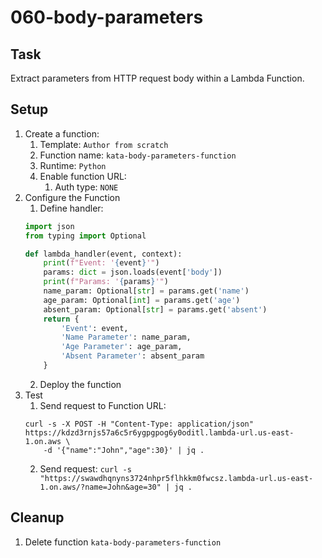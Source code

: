 # 060-body-parameters

## Task
Extract parameters from HTTP request body within a Lambda Function.

## Setup
1. Create a function:
    1. Template: `Author from scratch`
    2. Function name: `kata-body-parameters-function`
    3. Runtime: `Python`
    4. Enable function URL:
        1. Auth type: `NONE`
2. Configure the Function
    1. Define handler:
	```python
	import json
	from typing import Optional
	
	def lambda_handler(event, context):
		print(f"Event: '{event}'")
		params: dict = json.loads(event['body'])
		print(f"Params: '{params}'")
		name_param: Optional[str] = params.get('name')
		age_param: Optional[int] = params.get('age')
		absent_param: Optional[str] = params.get('absent')
		return {
			'Event': event,
			'Name Parameter': name_param,
			'Age Parameter': age_param,
			'Absent Parameter': absent_param
		}
	```
    2. Deploy the function
3. Test
    1. Send request to Function URL:
	```shell
	curl -s -X POST -H "Content-Type: application/json" https://kdzd3rnjs57a6c5r6ygpgpog6y0oditl.lambda-url.us-east-1.on.aws \
		-d '{"name":"John","age":30}' | jq .
	```
    2. Send request: `curl -s "https://swawdhqnyns3724nhpr5flhkkm0fwcsz.lambda-url.us-east-1.on.aws/?name=John&age=30" | jq .`

## Cleanup
1. Delete function `kata-body-parameters-function`
